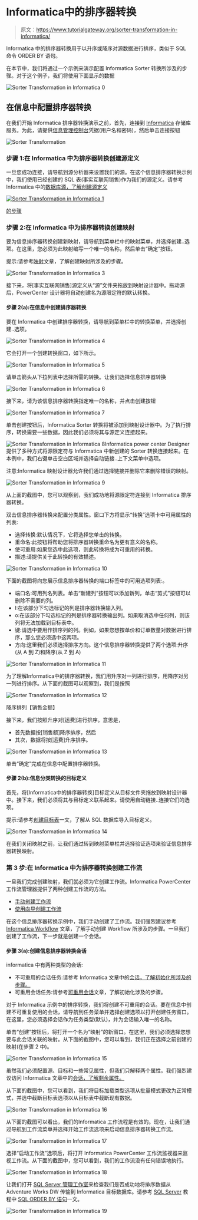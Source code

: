 # Informatica中的排序器转换

> 原文：<https://www.tutorialgateway.org/sorter-transformation-in-informatica/>

Informatica 中的排序器转换用于以升序或降序对源数据进行排序，类似于 SQL 命令 ORDER BY 语句。

在本节中，我们将通过一个示例来演示配置 Informatica Sorter 转换所涉及的步骤。对于这个例子，我们将使用下面显示的数据

![Sorter Transformation in Informatica 0](img/38292ce5309171ee2e33a1efdeb0ab32.png)

## 在信息中配置排序器转换

在我们开始 Informatica 排序器转换演示之前，首先，连接到 [Informatica](https://www.tutorialgateway.org/informatica/) 存储库服务。为此，请提供[信息管理控制台](https://www.tutorialgateway.org/informatica-admin-console/)凭据(用户名和密码)，然后单击连接按钮

![Sorter Transformation](img/94f8d80d63361b2bfd960a0a92f0d45f.png)

### 步骤 1:在 Informatica 中为排序器转换创建源定义

一旦您成功连接，请导航到源分析器来设置我们的源。在这个信息排序器转换示例中，我们使用已经创建的 SQL 表(事实互联网销售)作为我们的源定义。请参考 Informatica 中的[数据库源，了解创建源定义](https://www.tutorialgateway.org/database-source-in-informatica/)

[![Sorter Transformation in Informatica 1](img/9eb1e9542e291e9b91f8d9c1d531be56.png)](https://www.tutorialgateway.org/database-source-in-informatica/)

[的步骤](https://www.tutorialgateway.org/database-source-in-informatica/)

### 步骤 2:在 Informatica 中为排序器转换创建映射

要为信息排序器转换创建新映射，请导航到菜单栏中的映射菜单，并选择创建..选项。在这里，您必须为此映射编写一个唯一的名称，然后单击“确定”按钮。

提示:请参考[映射](https://www.tutorialgateway.org/informatica-mapping/)文章，了解创建映射所涉及的步骤。

![Sorter Transformation in Informatica 3](img/5a2d8936a22ebd4ae6e6607e5d06c26f.png)

接下来，将[事实互联网销售]源定义从“源”文件夹拖放到映射设计器中。拖动源后，PowerCenter 设计器将自动创建名为源限定符的默认转换。

#### 步骤 2(a):在信息中创建排序器转换

要在 Informatica 中创建排序器转换，请导航到菜单栏中的转换菜单，并选择创建..选项。

![Sorter Transformation in Informatica 4](img/822f17cc44420bfd3e1045e19e62ebe5.png)

它会打开一个创建转换窗口，如下所示。

![Sorter Transformation in Informatica 5](img/19d2ebc7e2265285e89634db464916b9.png)

请单击箭头从下拉列表中选择所需的转换。让我们选择信息排序器转换

![Sorter Transformation in Informatica 6](img/c1ff70ae3a9754cb59fc44f9a3da1472.png)

接下来，请为该信息排序器转换指定唯一的名称，并点击创建按钮

![Sorter Transformation in Informatica 7](img/ef59b18898747f09411100aac3791d8f.png)

单击创建按钮后，Informatica Sorter 转换将被添加到映射设计器中。为了执行排序，转换需要一些数据，因此我们必须将其与源定义连接起来。

![Sorter Transformation in Informatica 8](img/e3ad1638ac372405ed9a4c62ad1c6d58.png)Informatica power center Designer 提供了多种方式将源限定符与 Informatica 中新创建的 Sorter 转换连接起来。在本例中，我们右键单击空白区域并选择自动链接..上下文菜单中选项。

注意:Informatica 映射设计器允许我们通过选择链接并删除它来删除错误的映射。

![Sorter Transformation in Informatica 9](img/c3f95c730c397da4a2685f64864523b2.png)

从上面的截图中，您可以观察到，我们成功地将源限定符连接到 Informatica 排序器转换。

双击信息排序器转换来配置分类属性。窗口下方将显示“转换”选项卡中可用属性的列表:

*   选择转换:默认情况下，它将选择您单击的转换。
*   重命名:此按钮将帮助您将排序器转换重命名为更有意义的名称。
*   使可重用:如果您选中此选项，则此转换将成为可重用的转换。
*   描述:请提供关于此转换的有效描述。

![Sorter Transformation in Informatica 10](img/29b59a54b8ea78c051e535c1d7a6904a.png)

下面的截图将向您展示信息排序器转换的端口标签中的可用选项列表:。

*   端口名:可用列名列表。单击“新建列”按钮可以添加新列，单击“剪式”按钮可以删除不需要的列。
*   I:在该部分下勾选标记的列是排序器转换输入列。
*   o:在该部分下勾选标记的列是排序器转换输出列。如果取消选中任何列，则该列将无法加载到目标表中。
*   键:请选中要用作排序列的列。例如，如果您想按单价和订单数量对数据进行排序，那么您必须选中这两项。
*   方向:这里我们必须选择排序方向。这个信息排序器转换提供了两个选项:升序(从 A 到 Z)和降序(从 Z 到 A)

![Sorter Transformation in Informatica 11](img/205ac3cd2b346f296fc7f97f37c33e88.png)

为了理解Informatica中的排序器转换，我们用升序对一列进行排序，用降序对另一列进行排序。从下面的截图可以观察到，我们是按照

![Sorter Transformation in Informatica 12](img/8aa6c186d3bae99314429bc3a45d3dae.png)

降序排列【销售金额】

接下来，我们按照升序对[运费]进行排序。意思是，

*   首先数据按[销售额]降序排序，然后
*   其次，数据将按[运费]升序排序。

![Sorter Transformation in Informatica 13](img/9e762c06e6f1a556c5a16df96116bb48.png)

单击“确定”完成在信息中配置排序器转换。

#### 步骤 2(b):信息分类转换的目标定义

首先，将[Informatica中的排序器转换]目标定义从目标文件夹拖放到映射设计器中。接下来，我们必须将其与目标定义联系起来。请使用自动链接..连接它们的选项。

提示:请参考[创建目标表](https://www.tutorialgateway.org/create-target-table-in-informatica/)一文，了解从 SQL 数据库导入目标定义。

![Sorter Transformation in Informatica 14](img/7f19ff93a54635c6532729370396ec12.png)

在我们关闭映射之前，让我们通过转到映射菜单栏并选择验证选项来验证信息排序器转换映射。

### 第 3 步:在 Informatica 中为排序器转换创建工作流

一旦我们完成创建映射，我们就必须为它创建工作流。Informatica PowerCenter 工作流管理器提供了两种创建工作流的方法。

*   [手动创建工作流](https://www.tutorialgateway.org/informatica-workflow/)
*   [使用向导创建工作流](https://www.tutorialgateway.org/informatica-workflow-using-wizard/)

在这个信息排序器转换示例中，我们手动创建了工作流。我们强烈建议参考 [Informatica Workflow](https://www.tutorialgateway.org/informatica-workflow/) 文章，了解手动创建 Workflow 所涉及的步骤。一旦我们创建了工作流，下一步就是创建一个会话。

#### 步骤 3(a):创建信息排序器转换会话

informatica 中有两种类型的会话:

*   不可重用的会话任务:请参考 Informatica 文章中的[会话，了解初始化所涉及的步骤。](https://www.tutorialgateway.org/session-in-informatica/)
*   可重用会话任务:请参考[可重用会话](https://www.tutorialgateway.org/reusable-session-in-informatica/)文章，了解初始化涉及的步骤。

对于 Informatica 示例中的排序转换，我们将创建不可重用的会话。要在信息中创建不可重复使用的会话，请导航到任务菜单并选择创建选项以打开创建任务窗口。在这里，您必须选择会话作为任务类型(默认)，并为会话输入唯一的名称。

单击“创建”按钮后，将打开一个名为“映射”的新窗口。在这里，我们必须选择您想要与此会话关联的映射。从下面的截图中，您可以看到，我们正在选择之前创建的映射(在步骤 2 中)。

![Sorter Transformation in Informatica 15](img/5e650f513d137f2bb7689b8983fa7f43.png)

虽然我们必须配置源、目标和一些常见属性，但我们只解释两个属性。我们强烈建议访问 Informatica 文章中的[会话，了解剩余属性。](https://www.tutorialgateway.org/session-in-informatica/)

从下面的截图中，您可以看到，我们将目标加载类型选项从批量模式更改为正常模式，并选中截断目标表选项以从目标表中截断现有数据。

![Sorter Transformation in Informatica 16](img/59e86b24b353003612030a5fd0d3fbf8.png)

从下面的截图可以看出，我们的Informatica 工作流程是有效的。现在，让我们通过导航到工作流菜单并选择开始工作流选项来启动信息排序器转换工作流。

![Sorter Transformation in Informatica 17](img/ae7321bf1318a65fb32a75bb7ad39dc4.png)

选择“启动工作流”选项后，将打开 Informatica PowerCenter 工作流监视器来监视工作流。从下面的截图中，您可以看到，我们的工作流没有任何错误地执行。

![Sorter Transformation in Informatica 18](img/c46d28d8d358b6aabf846fb92cfbd28d.png)

让我们打开 [SQL Server 管理工作室](https://www.tutorialgateway.org/sql/)来检查我们是否成功地将排序数据从 Adventure Works DW 传输到 Informatica 目标数据库。请参考 [SQL Server](https://www.tutorialgateway.org/sql/) 教程中 [SQL ORDER BY 语句](https://www.tutorialgateway.org/sql-order-by-clause/)一文。

![Sorter Transformation in Informatica 19](img/002be10dcfee2e1a65446e64d497b415.png)